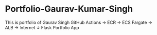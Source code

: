 # Portfolio-Gaurav-Kumar-Singh
This is portfolio of Gaurav Singh
GitHub Actions → ECR → ECS Fargate → ALB → Internet
                         ↓
                   Flask Portfolio App